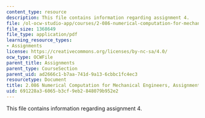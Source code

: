 ```yaml
---
content_type: resource
description: This file contains information regarding assignment 4.
file: /ol-ocw-studio-app/courses/2-086-numerical-computation-for-mechanical-engineers-spring-2013/691228a36065b3cf9eb2848079b952e2_MIT2_086S13_assignment4.pdf
file_size: 1368649
file_type: application/pdf
learning_resource_types:
- Assignments
license: https://creativecommons.org/licenses/by-nc-sa/4.0/
ocw_type: OCWFile
parent_title: Assignments
parent_type: CourseSection
parent_uid: ad2666c1-b7aa-741d-9a13-6cbbc1fc4ec3
resourcetype: Document
title: 2.086 Numerical Computation for Mechanical Engineers, Assignment 4
uid: 691228a3-6065-b3cf-9eb2-848079b952e2
---
```

This file contains information regarding assignment 4.